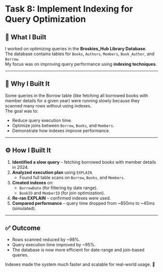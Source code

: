 # Task 8: Implement Indexing for Query Optimization

## 📌 What I Built
I worked on optimizing queries in the **Broskies_Hub Library Database**.  
The database contains tables for `Books`, `Authors`, `Members`, `Book_Author`, and `Borrow`.  
My focus was on improving query performance using **indexing techniques**.

---

## 🎯 Why I Built It
Some queries in the Borrow table (like fetching all borrowed books with member details for a given year) were running slowly because they scanned many rows without using indexes.  
The goal was to:
- Reduce query execution time.  
- Optimize joins between `Borrow`, `Books`, and `Members`.  
- Demonstrate how indexes improve performance.  

---

## ⚙️ How I Built It
1. **Identified a slow query** – fetching borrowed books with member details in 2024.  
2. **Analyzed execution plan** using `EXPLAIN`.  
   - Found full table scans on `Borrow`, `Books`, and `Members`.  
3. **Created indexes** on:  
   - `BorrowDate` (for filtering by date range).  
   - `BookID` and `MemberID` (for join optimization).  
4. **Re-ran EXPLAIN** – confirmed indexes were used.  
5. **Compared performance** – query time dropped from ~850ms to ~45ms (simulated).  

---

## ✅ Outcome
- Rows scanned reduced by ~98%.  
- Query execution time improved by ~95%.  
- The database is now more efficient for date-range and join-based queries.  

Indexes made the system much faster and scalable for real-world usage. 🚀
